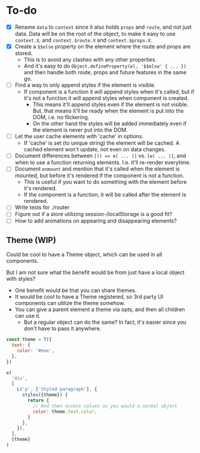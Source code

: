 # To-do

- [x] Rename `data` to `context` since it also holds `props` and `route`, and not just data. Data will be on the root of
      the object, to make it easy to use `context.X`, and `context.$route.X` and `context.$props.X`.
- [x] Create a `$$else` property on the element where the route and props are stored.
  - This is to avoid any clashes with any other properties.
  - And it's easy to do `Object.defineProperty(el, '$$else' { ... })` and then handle both route, props and future
    features in the same go.
- [ ] Find a way to only append styles if the element is visible.
  - If component is a function it will append styles when it's called, but if it's not a function it will append styles
    when component is created.
    - This means it'll append styles even if the element is not visible. But, that means it'll be ready when the element
      is put into the DOM, i.e. no flickering.
    - On the other hand the styles will be added immediately even if the element is never put into the DOM.
- [ ] Let the user cache elements with 'cache' in options.
  - If 'cache' is set (to unique string) the element will be cached. A cached element won't update, not even on data
    changes.
- [ ] Document differences between `[() => e( ... )]` vs. `[e( ... )]`, and when to use a function returning elements.
      I.e. it'll re-render everytime.
- [ ] Document `onmount` and mention that it's called when the element is mounted, but before it's rendered if the
      component is not a function.
  - This is useful if you want to do something with the element before it's rendered.
  - If the component is a function, it will be called after the element is rendered.
- [ ] Write tests for ./router
- [ ] Figure out if a store utilizing session-/localStorage is a good fit?
- [ ] How to add animations on appearing and disappearing elements?

## Theme (WIP)

Could be cool to have a Theme object, which can be used in all components.

But I am not sure what the benefit would be from just have a local object with styles?

- One benefit would be that you can share themes.
- It would be cool to have a Theme registered, so 3rd party UI components can utilize the theme somehow.
- You can give a parent element a theme via opts, and then all children can use it.
  - But a regular object can do the same? In fact, it's easier since you don't have to pass it anywhere.

```js
const theme = T({
  text: {
    color: '#eee',
  },
})

e(
  'div',
  [
    L('p', ['Styled paragraph'], {
      styles({theme}) {
        return {
          // And then access values as you would a normal object
          color: theme.text.color,
        }
      },
    }),
  ],
  {theme}
)
```
